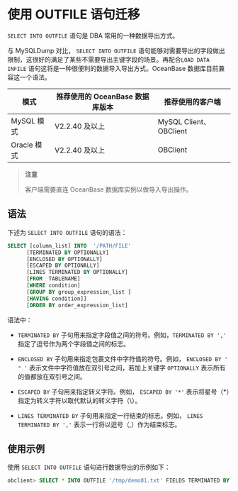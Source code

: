 # 使用 OUTFILE 语句迁移

`SELECT INTO OUTFILE` 语句是 DBA 常用的一种数据导出方式。

与 MySQLDump 对比， `SELECT INTO OUTFILE` 语句能够对需要导出的字段做出限制，这很好的满足了某些不需要导出主键字段的场景。再配合`LOAD DATA INFILE` 语句这将是一种很便利的数据导入导出方式。OceanBase 数据库目前兼容这一个语法。

|    模式     | 推荐使用的 OceanBase 数据库版本 |       推荐使用的客户端        |
|-----------|-----------------------|-----------------------|
| MySQL 模式  | V2.2.40 及以上           | MySQL Client、OBClient |
| Oracle 模式 | V2.2.40 及以上           | OBClient              |

>**注意**
>
>客户端需要直连 OceanBase 数据库实例以做导入导出操作。

## 语法

下述为 `SELECT INTO OUTFILE` 语句的语法：

```sql
SELECT [column_list] INTO  '/PATH/FILE' 
      [TERMINATED BY OPTIONALLY] 
      [ENCLOSED BY OPTIONALLY]
      [ESCAPED BY OPTIONALLY]
      [LINES TERMINATED BY OPTIONALLY]
      [FROM  TABLENAME]
      [WHERE condition]
      [GROUP BY group_expression_list ]
      [HAVING condition]]
      [ORDER BY order_expression_list] 
```

语法中：

* `TERMINATED BY` 子句用来指定字段值之间的符号。例如，`TERMINATED BY ','` 指定了逗号作为两个字段值之间的标志。

* `ENCLOSED BY` 子句用来指定包裹文件中字符值的符号。例如， `ENCLOSED BY ' " '` 表示文件中字符值放在双引号之间，若加上关键字 `OPTIONALLY` 表示所有的值都放在双引号之间。

* `ESCAPED BY` 子句用来指定转义字符。例如， `ESCAPED BY '*'` 表示将星号（\*）指定为转义字符以取代默认的转义字符（\\）。

* `LINES TERMINATED BY` 子句用来指定一行结束的标志。例如， `LINES TERMINATED BY ','` 表示一行将以逗号（,）作为结束标志。

## 使用示例

使用 `SELECT INTO OUTFILE` 语句进行数据导出的示例如下：

```sql
obclient> SELECT * INTO OUTFILE '/tmp/demo01.txt' FIELDS TERMINATED BY ',' ENCLOSED BY '"' LINES TERMINATED BY '\n' FROM student;
```

